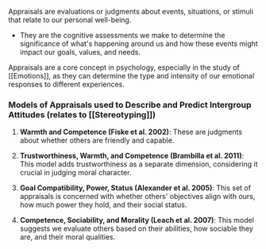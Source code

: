 Appraisals are evaluations or judgments about events, situations, or stimuli that relate to our personal well-being. 
- They are the cognitive assessments we make to determine the significance of what's happening around us and how these events might impact our goals, values, and needs. 

Appraisals are a core concept in psychology, especially in the study of [[Emotions]], as they can determine the type and intensity of our emotional responses to different experiences.

### Models of Appraisals used to Describe and Predict Intergroup Attitudes (relates to [[Stereotyping]])
1. **Warmth and Competence (Fiske et al. 2002)**: These are judgments about whether others are friendly and capable.
    
2. **Trustworthiness, Warmth, and Competence (Brambilla et al. 2011)**: This model adds trustworthiness as a separate dimension, considering it crucial in judging moral character.
    
3. **Goal Compatibility, Power, Status (Alexander et al. 2005)**: This set of appraisals is concerned with whether others' objectives align with ours, how much power they hold, and their social status.
    
4. **Competence, Sociability, and Morality (Leach et al. 2007)**: This model suggests we evaluate others based on their abilities, how sociable they are, and their moral qualities.